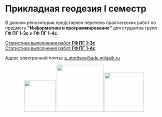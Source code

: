 # Прикладная геодезия I семестр
В данном репозитории представлен перечень практических работ по предмету **"Информатика и программирование"** для студентов групп **ГФ ПГ 1-3с** и **ГФ ПГ 1-4с**.

[Статистика выполнения работ **ГФ ПГ 1-3с**](https://docs.google.com/spreadsheets/d/1lvxGPGy74o5ojs4MoVAnFn7q9FS3RZXCSWoLokeEKDw/edit?gid=1625085003usp=sharing#gid=1533910966)  
[Статистика выполнения работ **ГФ ПГ 1-4с**](https://docs.google.com/spreadsheets/d/1lvxGPGy74o5ojs4MoVAnFn7q9FS3RZXCSWoLokeEKDw/edit?gid=1625085003usp=sharing#gid=1625085003)

Адрес электронной почты: a_streltsov@edu.miigaik.ru

<div id="header" align="center">
  <img src="https://images.squarespace-cdn.com/content/v1/53ee3064e4b05a8690c4fbcd/1544049853860-6GSCUEVES4B3VG6HOCD9/mapper.gif" width="100"/>
  <img src="https://media1.giphy.com/media/v1.Y2lkPTc5MGI3NjExYzRibWc2bmY2YWZncGd3cWY2YmoxYmNtNmJnbXphZjJsN2xpMjZ6ayZlcD12MV9pbnRlcm5hbF9naWZfYnlfaWQmY3Q9Zw/wOR94QhwxXdmGJIVEg/giphy.gif" width="150"/>
  <img src="https://media0.giphy.com/media/v1.Y2lkPTc5MGI3NjExdGdoYmNtamZybXRldXU4bjI0ZnFienhodnVtZHVqbzVvNTJ4MXdxYiZlcD12MV9pbnRlcm5hbF9naWZfYnlfaWQmY3Q9Zw/UcK7JalnjCz0k/giphy.gif" width="125"/>
</div>

